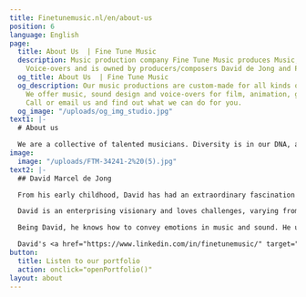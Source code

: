 ```yaml
---
title: Finetunemusic.nl/en/about-us
position: 6
language: English
page:
  title: About Us  | Fine Tune Music
  description: Music production company Fine Tune Music produces Music, Sound and
    Voice-overs and is owned by producers/composers David de Jong and Paul Maaswinkel.
  og_title: About Us  | Fine Tune Music
  og_description: Our music productions are custom-made for all kinds of projects.
    We offer music, sound design and voice-overs for film, animation, games and commercials.
    Call or email us and find out what we can do for you.
  og_image: "/uploads/og_img_studio.jpg"
text1: |-
  # About us

  We are a collective of talented musicians. Diversity is in our DNA, as you can hear from our portfolio. Our team consists of committed professionals. Our job is to create something unique, using our knowledge to comply with your wishes.
image:
  image: "/uploads/FTM-34241-2%20(5).jpg"
text2: |-
  ## David Marcel de Jong

  From his early childhood, David has had an extraordinary fascination for music and sound. Curiosity is one of his driving forces when creating unique compositions, for which his background as a classical pianist is of great value. A keen ear for detail can be heard in his music, for example in the rich, detailed mixes he produces for various music styles.

  David is an enterprising visionary and loves challenges, varying from big commercial projects to experimental collaborations with other artists. As a musical jack-of-all-trades and using several egos, he releases all kinds of music: from heavy electronic music and dark soul to dynamic classical music.

  Being David, he knows how to convey emotions in music and sound. He uses this effectively as a communication tool when turning identity into sound and taking the listener on a journey.

  David's <a href="https://www.linkedin.com/in/finetunemusic/" target="_blank">LinkedIn</a>
button:
  title: Listen to our portfolio
  action: onclick="openPortfolio()"
layout: about
---
```


